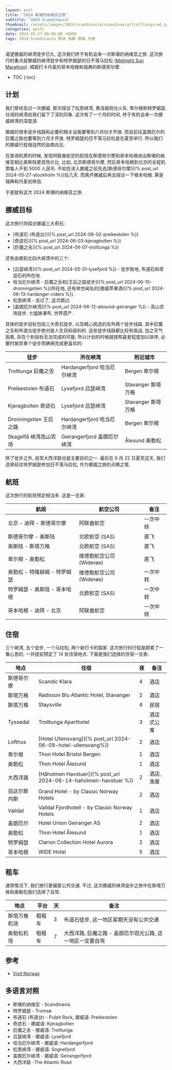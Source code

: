 ```yaml
---
layout: post
title: "2024 斯堪的纳维亚之旅"
subtitle: "2024 Scandinavia"
thumbnail: /assets/images/2024/scandinavia/scandinavia/trolltunga-md.jpeg
categories: posts
date: 2024-05-27 00:00:00 +0800
tags: 2024-Scandinavia 欧洲 瑞典 挪威 丹麦
---
```


渴望挪威的峡湾徒步已久, 这次我们终于有机会来一次斯堪的纳维亚之旅. 这次旅行的重点是挪威的峡湾徒步和特罗姆瑟的日不落马拉松 ([Midnight Sun Marathon](https://msm.no/en/)). 顺路打卡丹麦的哥本哈根和瑞典的斯德哥尔摩.

* TOC
{:toc}

## 计划

我们曾经去过一次挪威. 那次探访了松恩峡湾, 弗洛姆观光火车, 卑尔根和特罗姆瑟. 壮阔的峡湾给我们留下了深刻印象. 这次有了一个月的时间, 终于有机会来一次挪威峡湾的深度游.

挪威的很多徒步线路和必要的相关设施要等到六月份才开放. 而且前往盖朗厄尔的巨魔之路也要等到六月才开放. 特罗姆瑟的日不落马拉松是在夏至举行. 所以我们的挪威行程很自然的由南向北. 

在查询机票的时候, 发现阿联酋航空的航班在斯德哥尔摩和哥本哈根进出斯堪的纳维亚相比奥斯陆更具性价比. 比如, 北京斯德哥尔摩, 然后哥本哈根到北京的全程机票每人不到 5000 人民币. 不如在进入挪威之前先去[斯德哥尔摩]({% post_url 2024-05-27-stockholm %})玩几天. 而离开挪威后再去探访一下根本哈根. 算是瑞典和丹麦初体验.

于是就有这次 2024 斯堪的纳维亚之旅.

## 挪威目标

这次旅行将探访挪威三大奇石:

* [布道石 (布道台)]({% post_url 2024-06-02-preikestolen %})
* [奇迹石]({% post_url 2024-06-03-kjeragbolten %})
* [巨魔之舌]({% post_url 2024-06-07-trolltunga %})

还有由南到北四大峡湾中的三个:

* [吕瑟峡湾]({% post_url 2024-05-31-lysefjord %}) - 徒步胜地, 布道石和奇迹石的所在地.
* 哈当厄尔峡湾 - 巨魔之舌和[王后之路徒步]({% post_url 2024-06-10-dronningstien %})所在地, 还有举世闻名的[挪威苹果酒]({% post_url 2024-06-13-hardanger-ciders %}).
* 松恩峡湾 - 去过了, 这次跳过.
* [盖朗厄尔峡湾]({% post_url 2024-06-12-alesund-geiranger %}) - 高山农场徒步, 七姐妹瀑布, 世界遗产.

具体的徒步目标包括三大奇石徒步, 以及精心挑选的另外两个徒步线路. 其中巨魔之舌和布道台徒步绝对是人生目标级别的. 这些徒步线路都比较有挑战, 加之天气因素, 存在个别目标无法完成的可能. 所以计划的时候就按照喜爱程度加以排序, 必要时放弃某个徒步而确保完成更喜欢的:

| 徒步 | 所在峡湾 | 附近城市 |
|-|-|-|
| Trolltunga 巨魔之舌 | Hardangerfjord 哈当厄尔峡湾 | Bergen 卑尔根 |
| Preikestolen 布道石 | Lysefjord 吕瑟峡湾 | Stavanger 斯塔万格 |
| Kjeragbolten 奇迹石 | Lysefjord 吕瑟峡湾 | Stavanger 斯塔万格 |
| Dronningstien 王后之路 | Hardangerfjord 哈当厄尔峡湾 | Bergen 卑尔根 |
| Skageflå 峡湾高山农场 | Geirangerfjord 盖朗厄尔峡湾 | Ålesund 奥勒松 |

除了徒步之外, 自驾大西洋路也是主要目的之一. 最后在 6 月 22 日夏至这天, 我们选择前往特罗姆瑟参加日不落马拉松, 作为挪威之旅的点睛之笔.

## 航班

这次旅行的航班预定相当多. 这是一览表:

| 航段 | 航空公司 | 备注 |
| - | - | - |
| 北京 - 迪拜 - 斯德哥尔摩 | 阿联酋航空 | 一次中转 |
| 斯德哥尔摩 - 奥斯陆 | 北欧航空 (SAS) | 直飞 |
| 奥斯陆 - 斯塔万格 | 北欧航空 (SAS) | 直飞 |
| 卑尔根 - 奥勒松 | 维德勒航空公司 (Widerøe) | 直飞 |
| 奥勒松 - 特隆赫姆 - 特罗姆瑟 | 维德勒航空公司 (Widerøe) | 一次中转 |
| 特罗姆瑟 - 奥斯陆 - 哥本哈根 | 北欧航空 (SAS) | 一次中转 |
| 哥本哈根 - 迪拜 - 北京 | 阿联酋航空 | 一次中转 |

## 住宿

三个峡湾, 五个徒步, 一个马拉松, 两个新打卡的国家. 这次旅行的行程是颇累了一番心思的. 一共提前预定了 14 处住宿地点. 下面是我们选择的住宿一览表:

| 地点 | 住宿 | 夜 | 备注 |
| - | - | - | - |
| 斯德哥尔摩 | Scandic Klara | 4 | 酒店 |
| 斯塔万格 | Radisson Blu Atlantic Hotel, Stavanger | 2 | 酒店 |
| 斯塔万格 | Staysville | 4 | 民宿 |
| Tyssedal | Trolltunga Aparthotel | 3 | 酒店式公寓 |
| Lofthus | [Hotel Ullensvang]({% post_url 2024-06-09-hotel-ullensvang%}) | 2 | 酒店 |
| 卑尔根 | Thon Hotel Bristol Bergen | 1 | 酒店 |
| 奥勒松 | Thon Hotel Ålesund | 1 | 酒店 |
| 大西洋路 | [Håholmen Havstuer]({% post_url 2024-06-14-haholmen-havstuer %}) | 2 | 酒店, 渔屋 |
| 翁达尔斯内斯 | Grand Hotel - by Classic Norway Hotels | 2 | 酒店 |
| Valldal | Valldal Fjordhotell - by Classic Norway Hotels | 1 | 酒店 |
| 盖朗厄尔 | Hotel Union Geiranger AS | 2 | 酒店 |
| 奥勒松 | Thon Hotel Ålesund | 1 | 酒店 |
| 特罗姆瑟 | Clarion Collection Hotel Aurora | 2 | 酒店 |
| 哥本哈根 | WIDE Hotel | 5 | 酒店 |

## 租车

通常情况下, 我们旅行更偏爱公共交通. 不过, 这次挪威的峡湾徒步之旅中在斯塔万格和奥勒松我们选择了自驾.

| 地点 | 平台 | 天 | 备注 |
| - | - | - | - |
| 斯塔万格机场 | 租租车 | 3 | 布道石徒步, 这一地区星期天没有公共交通 |
| 奥勒松机场 | 租租车 | 7 | 大西洋路, 巨魔之路 - 盖朗厄尔观光公路, 这一地区一定要自驾 |


## 参考

* [Visit Norway](https://www.visitnorway.com/)

## 多语言对照

* 斯堪的纳维亚 - Scandinavia
* 特罗姆瑟 - Tromsø
* 布道石 (布道台) - Pulpit Rock, 挪威语: Preikestolen
* 奇迹石 - 挪威语: Kjeragbolten
* 巨魔之舌 - 挪威语: Trolltunga
* 吕瑟峡湾 - 挪威语: Lysefjord
* 哈当厄尔峡湾 - 挪威语: Hardangerfjord
* 松恩峡湾 - 挪威语: Sognefjord
* 盖朗厄尔峡湾 - 挪威语: Geirangerfjord
* 大西洋路 -The Atlantic Road
